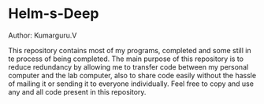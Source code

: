 # Helm-s-Deep
Author: Kumarguru.V

This repository contains most of my programs, completed and some still in te process of being completed. The main purpose of this repository is to reduce redundancy by allowing me to transfer code between my personal computer and the lab computer, also to share code easily without the hassle of mailing it or sending it to everyone individually. Feel free to copy and use any and all code present in this repository.
